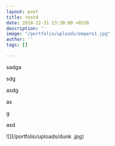 ```yaml
---
layout: post
title: test4
date: 2018-12-31 13:30:00 +0530
description: ''
image: "/portfolio/uploads/empero1.jpg"
author: ''
tags: []

---
```


sadga

sdg

asdg

as

g

asd

![](/portfolio/uploads/dunk .jpg)